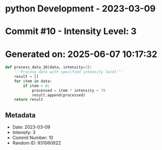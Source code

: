 ﻿# python Development - 2023-03-09
# Commit #10 - Intensity Level: 3
# Generated on: 2025-06-07 10:17:32
```python
def process_data_10(data, intensity=3):
    '''Process data with specified intensity level'''
    result = []
    for item in data:
        if item > 0:
            processed = item * intensity + 79
            result.append(processed)
    return result
```
## Metadata
- Date: 2023-03-09
- Intensity: 3
- Commit Number: 10
- Random ID: 931060822
